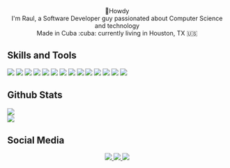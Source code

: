 
<div align="center">🤠Howdy</div>

<div align="center">I'm Raul, a Software Developer guy passionated about Computer Science and technology</div>

<div align="center">Made in Cuba :cuba: currently living in Houston, TX 🇺🇸</div>

## Skills and Tools

<div>
<img src="https://img.shields.io/badge/JavaScript-F7DF1E?style=for-the-badge&logo=javascript&logoColor=black">
<img src="https://img.shields.io/badge/HTML5-E34F26?style=for-the-badge&logo=html5&logoColor=white">
<img src="https://img.shields.io/badge/CSS3-1572B6?style=for-the-badge&logo=css3&logoColor=white">
<img src="https://img.shields.io/badge/React-20232A?style=for-the-badge&logo=react&logoColor=61DAFB">
<img src="https://img.shields.io/badge/Bootstrap-563D7C?style=for-the-badge&logo=bootstrap&logoColor=white">
<img src="https://img.shields.io/badge/GIT-E44C30?style=for-the-badge&logo=git&logoColor=white">
<img src="https://img.shields.io/badge/Visual_Studio_Code-0078D4?style=for-the-badge&logo=visual%20studio%20code&logoColor=white">
<img src="https://img.shields.io/badge/Edx-193A3E?style=for-the-badge&logo=edx&logoColor=white">
<img src="https://img.shields.io/badge/Amazon_AWS-FF9900?style=for-the-badge&logo=amazonaws&logoColor=white"/>
<img src="https://img.shields.io/badge/Node.js-43853D?style=for-the-badge&logo=node.js&logoColor=white"/>
<img src="https://img.shields.io/badge/TypeScript-007ACC?style=for-the-badge&logo=typescript&logoColor=white"/>
<img src="https://img.shields.io/badge/Python-14354C?style=for-the-badge&logo=python&logoColor=white"/>
<img src="https://img.shields.io/badge/C%2B%2B-00599C?style=for-the-badge&logo=c%2B%2B&logoColor=white"/>
<img src="https://img.shields.io/badge/apple%20silicon-333333?style=for-the-badge&logo=apple&logoColor=white"/></br>

## Github Stats
<img src="https://github-readme-stats.vercel.app/api?username=raulyfs11&show_icons=true&theme={github_dark}"/></br>
<img src="https://github-readme-stats.vercel.app/api/top-langs/?username=raulyfs11&theme={synthwave}"/>
</div>

## Social Media
<div align="center">
<a href="https://www.linkedin.com/in/raul-fern%C3%A1ndez-4a5577184/" target="_blank"><img src="https://img.shields.io/badge/LinkedIn-0077B5?style=for-the-badge&logo=linkedin&logoColor=white"/>
<a href="https://www.kaggle.com/rjfedzsoto"><img src="https://img.shields.io/badge/Kaggle-20BEFF?style=for-the-badge&logo=Kaggle&logoColor=white"/>
<a href="https://twitter.com/raulyfs11"><img src="https://img.shields.io/badge/Twitter-1DA1F2?style=for-the-badge&logo=twitter&logoColor=white"/>
</div>


<!--
**raulyfs11/raulyfs11** is a ✨ _special_ ✨ repository because its `README.md` (this file) appears on your GitHub profile.

Here are some ideas to get you started:

- 🔭 I’m currently working on ...
- 🌱 I’m currently learning ...
- 👯 I’m looking to collaborate on ...
- 🤔 I’m looking for help with ...
- 💬 Ask me about ...
- 📫 How to reach me: ...
- 😄 Pronouns: ...
- ⚡ Fun fact: ...
-->

